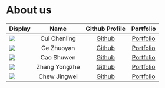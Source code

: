 # About us

Display | Name | Github Profile | Portfolio 
--------|:----:|:--------------:|:---------:
![](https://via.placeholder.com/100.png?text=Photo) | Cui Chenling | [Github](https://github.com/) | [Portfolio](docs/team/johndoe.md)
![](https://via.placeholder.com/100.png?text=Photo) | Ge Zhuoyan | [Github](https://github.com/) | [Portfolio](docs/team/johndoe.md)
![](https://via.placeholder.com/100.png?text=Photo) | Cao Shuwen | [Github](https://github.com/) | [Portfolio](docs/team/johndoe.md)
![](https://via.placeholder.com/100.png?text=Photo) | Zhang Yongzhe | [Github](https://github.com/) | [Portfolio](docs/team/johndoe.md)
![](https://via.placeholder.com/100.png?text=Photo) | Chew Jingwei | [Github](https://github.com/) | [Portfolio](docs/team/johndoe.md)
